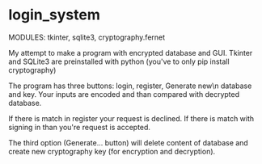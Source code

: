 # login_system

MODULES: tkinter, sqlite3, cryptography.fernet

My attempt to make a program with encrypted database and GUI. Tkinter and SQLite3 are preinstalled with python (you've to only pip install cryptography)

The program has three buttons: login, register, Generate new\n database and key. Your inputs are encoded and than compared with decrypted database.

If there is match in register your request is declined. If there is match with signing in than you're request is accepted. 

The third option (Generate... button) will delete content of database and create new cryptography key (for encryption and decryption).
